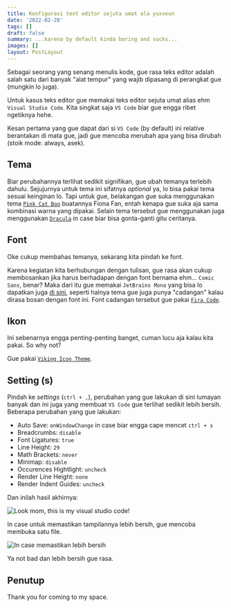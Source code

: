```yaml
---
title: Konfigurasi text editor sejuta umat ala yuxxeun
date: '2022-02-28'
tags: []
draft: false
summary: ...karena by default kinda boring and sucks...
images: []
layout: PostLayout
---
```


Sebagai seorang yang senang menulis kode, gue rasa teks editor adalah salah satu dari banyak "alat tempur" yang wajib dipasang di perangkat gue (mungkin lo juga).

Untuk kasus teks editor gue memakai teks editor sejuta umat alias ehm `Visual Studio Code`. Kita singkat saja `VS Code` biar gue engga ribet ngetiknya hehe.

Kesan pertama yang gue dapat dari si `VS Code` (by default) ini relative berantakan di mata gue, jadi gue mencoba merubah apa yang bisa dirubah (stoik mode: always, asek).

## Tema
Biar perubahannya terlihat sedikit signifikan, gue ubah temanya terlebih dahulu.
Sejujurnya untuk tema ini sifatnya _optional_ ya, lo bisa pakai tema sesuai keinginan lo. Tapi untuk gue, belakangan gue suka menggunakan tema [`Pink Cat Boo`](https://marketplace.visualstudio.com/items?itemName=ftsamoyed.theme-pink-cat-boo) buatannya Fiona Fan, entah kenapa gue suka aja sama kombinasi warna yang dipakai. Selain tema tersebut gue menggunakan juga menggunakan [`Dracula`](https://draculatheme.com/visual-studio-code) in case biar bisa gonta-ganti gitu ceritanya.

## Font
Oke cukup membahas temanya, sekarang kita pindah ke font.

Karena kegiatan kita berhubungan dengan tulisan, gue rasa akan cukup membosankan jika harus berhadapan dengan font bernama  ehm... `Comic Sans`, benar?
Maka dari itu gue memakai `JetBrains Mono` yang bisa lo dapatkan juga [di sini](https://www.jetbrains.com/lp/mono/), seperti halnya tema gue juga punya "cadangan" kalau dirasa bosan dengan font ini. Font cadangan tersebut gue pakai [`Fira Code`](https://github.com/tonsky/FiraCode).

## Ikon
Ini sebenarnya engga penting-penting banget, cuman lucu aja kalau kita pakai. So why not?

Gue pakai [`Viking Icon Theme`](https://marketplace.visualstudio.com/items?itemName=willi84.vikings-icon-theme).

## Setting (s)
Pindah ke _settings_ (`ctrl + ,`), perubahan yang gue lakukan di sini lumayan banyak dan ini juga yang membuat `VS Code` gue terlihat sedikit lebih bersih.
Beberapa perubahan yang gue lakukan:

- Auto Save: `onWindowChange` in case biar engga cape mencet `ctrl + s`
- Breadcrumbs: `disable`
- Font Ligatures: `true`
- Line Height: `29`
- Math Brackets: `never`
- Minimap: `disable`
- Occurences Hightlight: `uncheck`
- Render Line Height: `none`
- Render Indent Guides: `uncheck`

Dan inilah hasil akhirnya:

![Look mom, this is my visual studio code!](/static/images/vscode.PNG)

In case untuk memastikan tampilannya lebih bersih, gue mencoba membuka satu file.

![In case memastikan lebih bersih](/static/images/image.PNG)

Ya not bad dan lebih bersih gue rasa.

## Penutup
Thank you for coming to my space.
